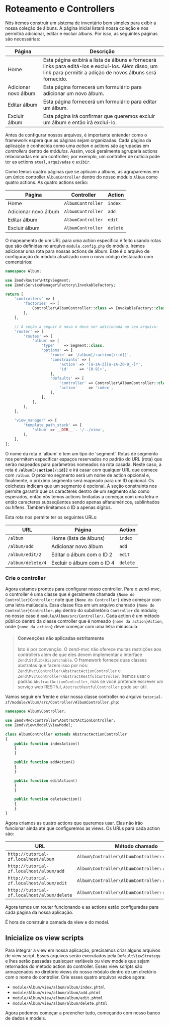 # Roteamento e Controllers

Nós iremos construir um sistema de inventário bem simples para exibir a nossa coleção de álbuns.
A página inicial listará nossa coleção e nos permitirá adicionar, editar e excluir
álbuns. Por isso, as seguintes páginas são necessárias:

Página               | Descrição
-------------------- | -----------
Home                 | Esta página exibirá a lista de álbuns e fornecerá links para editá-los e excluí-los. Além disso, um link para permitir a adição de novos álbuns será fornecido.
Adicionar novo álbum | Esta página fornecerá um formulário para adicionar um novo álbum.
Editar álbum         | Esta página fornecerá um formulário para editar um álbum.
Excluir álbum        | Esta página irá confirmar que queremos excluir um álbum e então irá excluí-lo.

Antes de configurar nossos arquivos, é importante entender como o framework
espera que as páginas sejam organizadas. Cada página da aplicação é conhecida como uma
*action* e actions são agrupadas em *controllers* dentro de *módulos*. Assim, você
geralmente agruparia actions relacionadas em um controller; por exemplo, um controller
de notícia pode ter as actions `atual`, `arquivadas` e `exibir`.

Como temos quatro páginas que se aplicam a álbuns, as agruparemos em um único
controller `AlbumController` dentro do nosso módulo `Album` como quatro actions. As quatro
actions serão:

Página               | Controller        | Action
-------------------- | ----------------- | ------
Home                 | `AlbumController` | `index`
Adicionar novo álbum | `AlbumController` | `add`
Editar álbum         | `AlbumController` | `edit`
Excluir álbum        | `AlbumController` | `delete`

O mapeamento de um URL para uma action específica é feito usando rotas que são
definidas no arquivo `module.config.php` do módulo. Iremos adicionar uma rota para nossas
actions de álbum. Este é o arquivo de configuração do módulo atualizado com o novo código
destacado com comentários:

```php
namespace Album;

use Zend\Router\Http\Segment;
use Zend\ServiceManager\Factory\InvokableFactory;

return [
    'controllers' => [
        'factories' => [
            Controller\AlbumController::class => InvokableFactory::class,
        ],
    ],

    // A seção a seguir é nova e deve ser adicionada ao seu arquivo:
    'router' => [
        'routes' => [
            'album' => [
                'type'    => Segment::class,
                'options' => [
                    'route' => '/album[/:action[/:id]]',
                    'constraints' => [
                        'action' => '[a-zA-Z][a-zA-Z0-9_-]*',
                        'id'     => '[0-9]+',
                    ],
                    'defaults' => [
                        'controller' => Controller\AlbumController::class,
                        'action'     => 'index',
                    ],
                ],
            ],
        ],
    ],

    'view_manager' => [
        'template_path_stack' => [
            'album' => __DIR__ . '/../view',
        ],
    ],
];
```

O nome da rota é 'album' e tem um tipo de 'segment'. Rotas de segmento
nos permitem especificar espaços reservados no padrão do URL (rota) que serão mapeados
para parâmetros nomeados na rota casada. Neste caso, a rota é
**`/album[/:action[/:id]]`** e irá casar com qualquer URL que comece com `/album`.
O próximo segmento será um nome de action opcional e, finalmente, o próximo
segmento será mapeado para um ID opcional. Os colchetes indicam que um
segmento é opcional. A seção constraints nos permite garantir que os
caracteres dentro de um segmento são como esperados, então nós temos actions limitadas a
começar com uma letra e então caracteres subseqüentes sendo apenas alfanuméricos,
sublinhados ou hífens. Também limitamos o ID a apenas dígitos.

Esta rota nos permite ter os seguintes URLs:

URL               | Página                     | Action
----------------- | -------------------------- | ------
`/album`          | Home (lista de álbuns)     | `index`
`/album/add`      | Adicionar novo álbum       | `add`
`/album/edit/2`   | Editar o álbum com o ID 2  | `edit`
`/album/delete/4` | Excluir o álbum com o ID 4 | `delete`

### Crie o controller

Agora estamos prontos para configurar nosso controller. Para o zend-mvc, o controller
é uma classe que é geralmente chamada `{Nome do Controller}Controller`; note que
`{Nome do Controller}` deve começar com uma letra maiúscula. Essa classe fica em um arquivo
chamado `{Nome do Controller}Controller.php` dentro do subdiretório `Controller` do
módulo; no nosso caso é `module/Album/src/Controller/`. Cada action
é um método público dentro da classe controller que é nomeado `{nome da
action}Action`, onde `{nome da action}` deve começar com uma letra
minúscula.

> #### Convenções não aplicadas estritamente
>
> Isto é por convenção. O zend-mvc não oferece muitas restrições aos
> controllers além de que eles devem implementar a interface `Zend\Stdlib\Dispatchable`.
> O framework fornece duas classes abstratas que fazem isso por nós:
> `Zend\Mvc\Controller\AbstractActionController` e
> `Zend\Mvc\Controller\AbstractRestfulController`. Iremos usar o padrão
> `AbstractActionController`, mas se você pretende escrever um serviço web
> RESTful, `AbstractRestfulController` pode ser útil.

Vamos seguir em frente e criar nossa classe controller no arquivo
`tutorial-zf/module/Album/src/Controller/AlbumController.php`:

```php
namespace Album\Controller;

use Zend\Mvc\Controller\AbstractActionController;
use Zend\View\Model\ViewModel;

class AlbumController extends AbstractActionController
{
    public function indexAction()
    {
    }

    public function addAction()
    {
    }

    public function editAction()
    {
    }

    public function deleteAction()
    {
    }
}
```

Agora criamos as quatro actions que queremos usar. Elas não irão funcionar ainda
até que configuremos as views. Os URLs para cada action são:

URL                                         | Método chamado
------------------------------------------- | -------------
`http://tutorial-zf.localhost/album`        | `Album\Controller\AlbumController::indexAction`
`http://tutorial-zf.localhost/album/add`    | `Album\Controller\AlbumController::addAction`
`http://tutorial-zf.localhost/album/edit`   | `Album\Controller\AlbumController::editAction`
`http://tutorial-zf.localhost/album/delete` | `Album\Controller\AlbumController::deleteAction`

Agora temos um router funcionando e as actions estão configuradas para cada página da nossa
aplicação.

É hora de construir a camada da view e do model.

## Inicialize os view scripts

Para integrar a view em nossa aplicação, precisamos criar alguns arquivos de view
script. Esses arquivos serão executados pela `DefaultViewStrategy` e lhes serão
passadas quaisquer variáveis ou view models que sejam retornados do método action do
controller. Esses view scripts são armazenados no diretório views do nosso módulo dentro de um
diretório com o nome do controller. Crie esses quatro arquivos vazios agora:

- `module/Album/view/album/album/index.phtml`
- `module/Album/view/album/album/add.phtml`
- `module/Album/view/album/album/edit.phtml`
- `module/Album/view/album/album/delete.phtml`

Agora podemos começar a preencher tudo, começando com nosso banco de dados e models.
